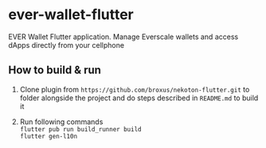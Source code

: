 # ever-wallet-flutter

EVER Wallet Flutter application. Manage Everscale wallets and access dApps directly from your cellphone

## How to build & run

1. Clone plugin from `https://github.com/broxus/nekoton-flutter.git` to folder alongside the project and do steps described in `README.md` to build it

2. Run following commands  
   `flutter pub run build_runner build`  
   `flutter gen-l10n`

